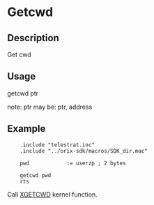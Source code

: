 # Getcwd

## Description

Get cwd

## Usage

getcwd ptr

note:
ptr may be: ptr, address

## Example

```ca65
    .include "telestrat.inc"
    .include "../orix-sdk/macros/SDK_dir.mac"

    pwd            := userzp ; 2 bytes

    getcwd pwd
    rts
```

Call [XGETCWD](../../../developer_manual/kernel/primitives/xgetcwd.md) kernel function.
